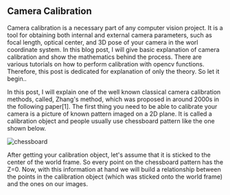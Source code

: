 ## Camera Calibration

Camera calibration is a necessary part of any computer vision project. It is a tool for obtaining both internal and external camera parameters, such as focal length, optical center, and 3D pose of your camera in the worl coordinate system. In this blog post, I will give basic explanation of camera calibration and show the mathematics behind the process. There are various tutorials on how to perform calibration with opencv functions. Therefore, this post is dedicated for explanation of only the theory. So let it begin..

In this post, I will explain one of the well known classical camera calibration methods, called, Zhang's method, which was proposed in around 2000s in the following paper[1]. The first thing you need to be able to calibrate your camera is a picture of known pattern imaged on a 2D plane. It is called a calibration object and people usually use chessboard pattern like the one shown below.

![chessboard](https://user-images.githubusercontent.com/18645902/179359427-ed43daed-b03d-441c-821b-40fa9ee8c5c5.png)

After getting your calibration object, let's assume that it is sticked to the center of the world frame. So every point on the chessboard pattern has the Z=0. Now, with this information at hand we will build a relationship between the points in the calibration object (which was sticked onto the world frame) and the ones on our images.  
